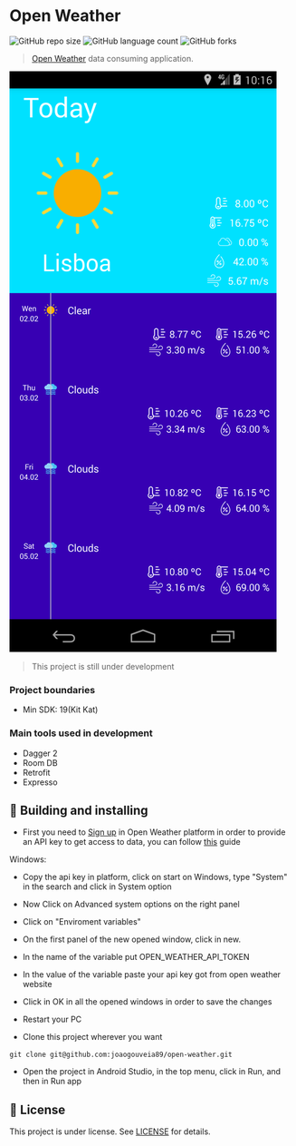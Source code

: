 # Open Weather
<!---Esses são exemplos. Veja https://shields.io para outras pessoas ou para personalizar este conjunto de escudos. Você pode querer incluir dependências, status do projeto e informações de licença aqui--->

![GitHub repo size](https://img.shields.io/github/repo-size/joaogouveia89/open-weather?style=for-the-badge)
![GitHub language count](https://img.shields.io/github/languages/count/joaogouveia89/open-weather?style=for-the-badge)
![GitHub forks](https://img.shields.io/github/forks/joaogouveia89/open-weather?style=for-the-badge)

> [Open Weather](https://openweathermap.org/) data consuming application.


![App image](Screenshot_1643753781.png)

> This project is still under development

### Project boundaries

- Min SDK: 19(Kit Kat)

### Main tools used in development

- Dagger 2
- Room DB
- Retrofit
- Expresso

## 🚀 Building and installing

- First you need to [Sign up](https://home.openweathermap.org/users/sign_up) in Open Weather platform in order to provide an API key to get access to data, you can follow [this](https://openweathermap.org/api) guide

Windows:
- Copy the api key in platform, click on start on Windows, type "System" in the search and click in System option
- Now Click on Advanced system options on the right panel
- Click on "Enviroment variables"
- On the first panel of the new opened window, click in new.
- In the name of the variable put OPEN_WEATHER_API_TOKEN
- In the value of the variable paste your api key got from open weather website
- Click in OK in all the opened windows in order to save the changes
- Restart your PC

- Clone this project wherever you want
```
git clone git@github.com:joaogouveia89/open-weather.git
```

- Open the project in Android Studio, in the top menu, click in Run, and then in Run app


## 📝 License

This project is under license. See [LICENSE](LICENSE.md) for details.